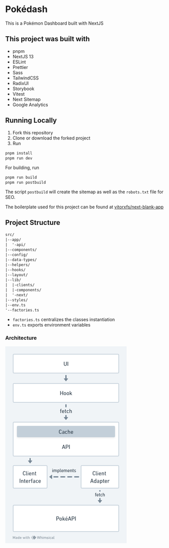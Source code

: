 # Pokédash

This is a Pokémon Dashboard built with NextJS

## This project was built with

- pnpm
- NextJS 13
- ESLint
- Prettier
- Sass
- TailwindCSS
- RadixUI
- Storybook
- Vitest
- Next Sitemap
- Google Analytics

## Running Locally

1. Fork this repository
2. Clone or download the forked project
3. Run
```
pnpm install
pnpm run dev
```

For building, run
```
pnpm run build
pnpm run postbuild
```

The script `postbuild` will create the sitemap as well as the `robots.txt` file for SEO.

The boilerplate used for this project can be found at [vitorxfs/next-blank-app](https://github.com/vitorxfs/next-blank-app/tree/app-directory)

## Project Structure

```
src/
|--app/
|  '-api/
|--components/
|--config/
|--data-types/
|--helpers/
|--hooks/
|--layout/
|--lib/
|  |-clients/
|  |-components/
|  '-next/
|--styles/
|--env.ts
'--factories.ts
```

- `factories.ts` centralizes the classes instantiation
- `env.ts` exports environment variables

### Architecture

![Diagram](assets/diagram.png)

